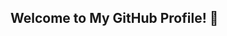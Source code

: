 ## Welcome to My GitHub Profile! 👋

<!--
Hello! I'm Temitope Adejumo, a passionate Software Engineer with a love for coding, data science, and robotics.  
This is my GitHub profile landing page—feel free to explore my projects and repositories!  

---

## 🔧 Skills and Tools
- **Programming Languages:** Python, JavaScript, R, HTML
- **Technologies:** Machine Learning, Cloud Computing, Data Analysis  

---

## 📫 Connect With Me!
- [LinkedIn]([https://www.linkedin.com/in/temitope-adejumo-profile])
- [Email](mailto:temitopeadejumo@gmail.com)

---

<p align="center">
  <img src="https://github.com/AdejuT01/adejut01/blob/main/Futuristic.PNG" alt="Futuristic Theme" width="500">
</p>
